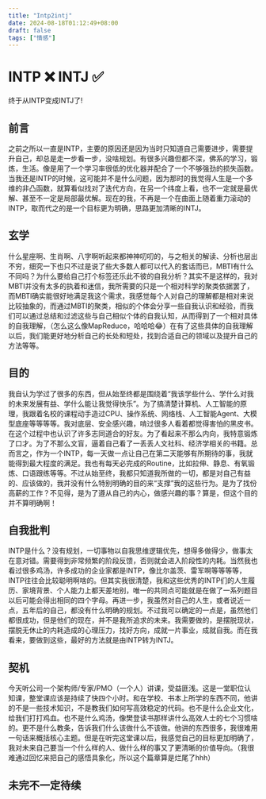 ```yaml
---
title: "Intp2intj"
date: 2024-08-18T01:12:49+08:00
draft: false
tags: ["情感"]
---
```


# **INTP** ❌ **INTJ** ✅

终于从INTP变成INTJ了!

<!--more-->

## 前言

之前之所以一直是INTP，主要的原因还是因为当时只知道自己需要进步，需要提升自己，却总是走一步看一步，没啥规划。有很多兴趣但都不深，佛系的学习，锻炼，生活。像是用了一个学习率很低的优化器并配合了一个不够强劲的损失函数。当我还是INTP的时候，这可能并不是什么问题，因为那时的我觉得人生是一个多维的非凸函数，就算看似找对了迭代方向，在另一个纬度上看，也不一定就是最优解、甚至不一定是局部最优解。现在的我，不再是一个在曲面上随着重力滚动的INTP，取而代之的是一个目标更为明确，思路更加清晰的INTJ。



## 玄学

什么星座啊、生肖啊、八字啊听起来都神神叨叨的，与之相关的解读、分析也层出不穷，细究一下也只不过是说了些大多数人都可以代入的套话而已，MBTI有什么不同吗？为什么要给自己打个标签还乐此不彼的自我分析？其实不是这样的，我对MBTI并没有太多的执着和迷信，我所需要的只是一个相对科学的聚类依据罢了，而MBTI确实能很好地满足我这个需求，我感觉每个人对自己的理解都是相对来说比较抽象的，而通过MBTI的聚类，相似的个体会分享一些自我认识和经验，而我们可以通过总结和过滤这些与自己相似个体的自我认知，从而得到了一个相对具体的自我理解，（怎么这么像MapReduce，哈哈哈😂）在有了这些具体的自我理解以后，我们能更好地分析自己的长处和短处，找到合适自己的领域以及提升自己的方法等等。



## 目的

我自认为学过了很多的东西，但从始至终都是围绕着“我该学些什么、学什么对我的未来发展有益、学什么能让我觉得快乐”。为了搞清楚计算机、人工智能的原理，我跟着名校的课程动手造过CPU、操作系统、网络栈、人工智能Agent、大模型底座等等等等。我对底层、安全感兴趣，啃过很多人看着都觉得害怕的黑皮书。在这个过程中也认识了许多志同道合的好友。为了看起来不那么内向，我特意锻炼了口才。为了不那么文盲，逼着自己看了一丢丢人文社科、经济学相关的书籍。总而言之，作为一个INTP，每一天做一点让自己在第二天能够有所期待的事，我就能得到最大程度的满足。我也有每天必完成的Routine，比如拉伸、静息、有氧锻炼、口语跟练等等。不过从始至终，我都只知道我所做的一切，都是对自己有益的、应该做的，我并没有什么特别明确的目的来“支撑”我的这些行为。是为了找份高薪的工作？不见得，是为了遵从自己的内心，做感兴趣的事？算是，但这个目的并不算明确啊！



## 自我批判

INTP是什么？没有规划，一切事物以自我思维逻辑优先，想得多做得少，做事太在意对错。需要得到非常频繁的阶段反馈，否则就会进入阶段性的内耗。当然我也看过很多鸡汤，许多成功的企业家都是INTP，像比尔盖茨、雷军啊等等等等，INTP往往会比较聪明啊啥的。但其实我很清楚，我和这些优秀的INTP们的人生履历、家境背景、个人能力上都天差地别，唯一的共同点可能就是在做了一系列题目以后可能会得出相同的四个字母。再进一步，我虽然对自己的人生，或者说近一点，五年后的自己，都没有什么明确的规划。不过我可以确定的一点是，虽然他们都很成功，但是他们的现在，并不是我所追求的未来。我需要做的，是摆脱现状，摆脱无休止的内耗造成的心理压力，找好方向，成就一片事业，成就自我。而在我看来，要做到这些，最好的方法就是由INTP转为INTJ。



## 契机

今天听公司一个架构师/专家/PMO（一个人）讲课，受益匪浅。这是一堂职位认知课，整堂课应该是持续了快四个小时。和在学校、书本上所学的东西不同，他讲的不是一些技术知识，不是教我们如何写高效稳定的代码。也不是什么企业文化，给我们打打鸡血。也不是什么鸡汤，像樊登读书那样讲什么高效人士的七个习惯啥的。更不是什么教条，告诉我们什么该做什么不该做。他讲的东西很多，我很难用一句话来概括核心主题。但是在听完这堂课以后，我感觉自己的目标更加明确了，我对未来自己要当一个什么样的人、做什么样的事又了更清晰的价值导向。（我很难通过回忆来把自己的感悟具象化，所以这个篇章算是烂尾了hhh）



## 未完不一定待续
